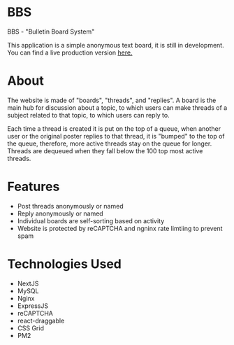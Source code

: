 # BBS
BBS - "Bulletin Board System" 

This application is a simple anonymous text board, it is still in development. You can find a live production version 
[here.](https://www.daydreaming.me)

# About
The website is made of "boards", "threads", and "replies". A board is the main hub for discussion about a topic, to which users can make threads of a subject related to that topic, to which users can reply to. 

Each time a thread is created it is put on the top of a queue, when another user or the original poster replies to that thread, it is "bumped" to the top of the queue, therefore, more active threads stay on the queue for longer. Threads are dequeued when they fall below the 100 top most active threads.

# Features
* Post threads anonymously or named
* Reply anonymously or named
* Individual boards are self-sorting based on activity
* Website is protected by reCAPTCHA and ngninx rate limtiing to prevent spam

# Technologies Used
 * NextJS
 * MySQL
 * Nginx
 * ExpressJS
 * reCAPTCHA
 * react-draggable
 * CSS Grid
 * PM2
